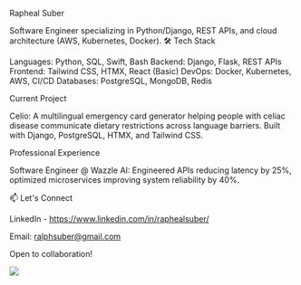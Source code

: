 Rapheal Suber


Software Engineer specializing in Python/Django, REST APIs, and cloud architecture (AWS, Kubernetes, Docker).
🛠️ Tech Stack

Languages: Python, SQL, Swift, Bash
Backend: Django, Flask, REST APIs
Frontend: Tailwind CSS, HTMX, React (Basic)
DevOps: Docker, Kubernetes, AWS, CI/CD
Databases: PostgreSQL, MongoDB, Redis

Current Project

Celio: A multilingual emergency card generator helping people with celiac disease communicate dietary restrictions across language barriers. Built with Django, PostgreSQL, HTMX, and Tailwind CSS.

Professional Experience

Software Engineer @ Wazzle AI: Engineered APIs reducing latency by 25%, optimized microservices improving system reliability by 40%.

📫 Let's Connect

LinkedIn - https://www.linkedin.com/in/raphealsuber/

Email: ralphsuber@gmail.com

Open to collaboration! 

![](https://komarev.com/ghpvc/?username=manyworldss&color=yellowgreen)


